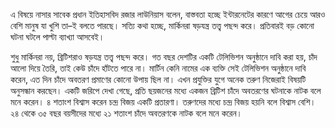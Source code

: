এ বিষয়ে নাসার সাবেক প্রধান ইতিহাসবিদ রজার লাউনিয়াস বলেন, বাস্তবতা হচ্ছে ইন্টারনেটের কারণে আগের চেয়ে আরও বেশি মানুষ যা খুশি তা–ই বলতে পারছে। সত্যি কথা হচ্ছে, মার্কিনরা ষড়যন্ত্র তত্ত্ব পছন্দ করে। প্রতিবারই বড় কোনো ঘটনা ঘটলে পাল্টা ব্যাখ্যা আসবেই।

শুধু মার্কিনরা নয়, ব্রিটিশরাও ষড়যন্ত্র তত্ত্ব পছন্দ করে। গত বছর দেশটির একটি টেলিভিশন অনুষ্ঠানে দাবি করা হয়, চাঁদ আলো দিয়ে তৈরি, তাই কেউ চাঁদে হাঁটতে পারে না। মার্টিন কেনি নামের এক ব্যক্তি সেই টেলিভিশন অনুষ্ঠানে দাবি করেন, এত দিন চাঁদে অবতরণ প্রমাণের কোনো উপায় ছিল না। এখন প্রযুক্তির যুগে অনেক তরুণ নিজেরাই বিষয়টি অনুসন্ধান করছেন। একটি জরিপে দেখা গেছে, প্রতি ছয়জনের মধ্যে একজন ব্রিটিশ চাঁদে অবতরণের ঘটনাকে নাটক বলে মনে করেন। ৪ শতাংশ বিশ্বাস করেন চন্দ্র বিজয় একটি প্রতারণা। তরুণদের মধ্যে চন্দ্র বিজয় হয়নি বলে বিশ্বাস বেশি। ২৪ থেকে ৩৫ বছর বয়সীদের মধ্যে ২১ শতাংশ চাঁদে অবতরণকে নাটক বলে মনে করেন।
